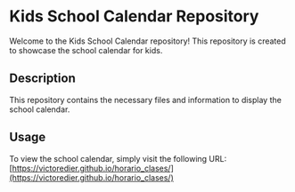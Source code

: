 # Kids School Calendar Repository

Welcome to the Kids School Calendar repository! This repository is created to showcase the school calendar for kids.

## Description

This repository contains the necessary files and information to display the school calendar.

## Usage

To view the school calendar, simply visit the following URL: [https://victoredier.github.io/horario_clases/](https://victoredier.github.io/horario_clases/)


